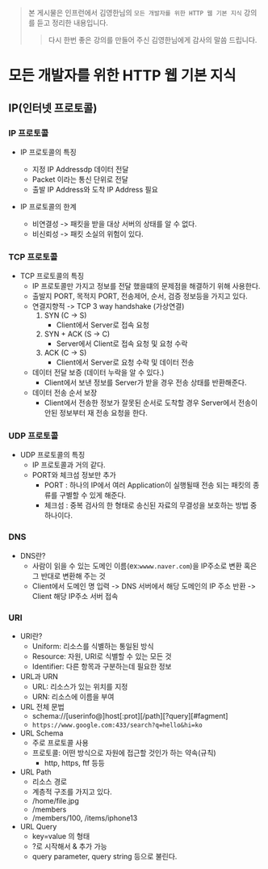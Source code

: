 > 본 게시물은 인프런에서 김영한님의 `모든 개발자를 위한 HTTP 웹 기본 지식` 강의를 듣고 정리한 내용입니다.
>>다시 한번 좋은 강의를 만들어 주신 김영한님에게 감사의 말씀 드립니다.

# 모든 개발자를 위한 HTTP 웹 기본 지식

## IP(인터넷 프로토콜)

### IP 프로토콜
  - IP 프로토콜의 특징
    - 지정 IP Addressdp 데이터 전달
    - Packet 이라는 통신 단위로 전달
    - 출발 IP Address와 도착 IP Address 필요
  
  - IP 프로토콜의 한계
    - 비연결성 -> 패킷을 받을 대상 서버의 상태를 알 수 없다.
    - 비신뢰성 -> 패킷 소실의 위험이 있다.

### TCP 프로토콜
  - TCP 프로토콜의 특징
    - IP 프로토콜만 가지고 정보를 전달 했을떄의 문제점을 해결하기 위해 사용한다.
    - 출발지 PORT, 목적지 PORT, 전송제어, 순서, 검증 정보등을 가지고 있다.
    - 연결지향적 -> TCP 3 way handshake (가상연결)
        1. SYN (C -> S)
            - Client에서 Server로 접속 요청
        2. SYN + ACK (S -> C)
            - Server에서 Client로 접속 요청 및 요청 수락
        3. ACK (C -> S)
            - Client에서 Server로 요청 수락 및 데이터 전송
     - 데이터 전달 보증 (데이터 누락을 알 수 있다.)
        - Client에서 보낸 정보를 Server가 받을 경우 전송 상태를 반환해준다.
     - 데이터 전송 순서 보장
        - Client에서 전송한 정보가 잘못된 순서로 도착할 경우 Server에서 전송이 안된 정보부터 재 전송 요청을 한다.

### UDP 프로토콜
  - UDP 프로토콜의 특징
    - IP 프로토콜과 거의 같다.
    - PORT와 체크섬 정보만 추가
      - PORT : 하나의 IP에서 여러 Application이 실행될때 전송 되는 패킷의 종류를 구별할 수 있게 해준다.
      - 체크섬 : 중복 검사의 한 형태로 송신된 자료의 무결성을 보호하는 방법 중 하나이다.

### DNS
  - DNS란?
    - 사람이 읽을 수 있는 도메인 이름(ex:`wwww.naver.com`)을 IP주소로 변환 혹은 그 반대로 변환해 주는 것
    - Client에서 도메인 명 입력 -> DNS 서버에서 해당 도메인의 IP 주소 반환 -> Client 해당 IP주소 서버 접속

### URI
  - URI란?
    - Uniform: 리소스를 식별하는 통일된 방식
    - Resource: 자원, URI로 식별할 수 있는 모든 것
    - Identifier: 다른 항목과 구분하는데 필요한 정보
  - URL과 URN
    - URL: 리소스가 있는 위치를 지정
    - URN: 리소스에 이름을 부여
  - URL 전체 문법
    - schema://[userinfo@]host[:prot][/path][?query][#fagment]
    - `https://www.google.com:433/search?q=hello&hi=ko`
  - URL Schema
    - 주로 프로토콜 사용
    - 프로토콜: 어떤 방식으로 자원에 접근할 것인가 하는 약속(규칙)
      - http, https, ftf 등등
  - URL Path
    - 리소스 경로
    - 계층적 구조를 가지고 있다.
    - /home/file.jpg
    - /members
    - /members/100, /items/iphone13
  - URL Query
    - key=value 의 형태
    - ?로 시작해서 & 추가 가능
    - query parameter, query string 등으로 불린다.
